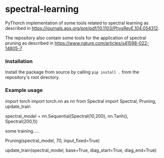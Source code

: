 # spectral-learning
PyThorch implementation of some tools related to spectral learning as described in https://journals.aps.org/pre/pdf/10.1103/PhysRevE.104.054312.

The repository also contain some tools for the application of spectral pruning as described in https://www.nature.com/articles/s41598-022-14805-7

### Installation
Install the package from source by calling `pip install .` 
from the repository's root directory.

### Example usage
import torch
import torch.nn as nn
from Spectral import Spectral, Pruning, update_train

spectral_model = nn.Sequential(Spectral(10,200), nn.Tanh(), Spectral(200,1))

some training.....

Pruning(spectral_model, 70, input_fixed=True)

update_train(spectral_model, base=True, diag_start=True, diag_end=True)
